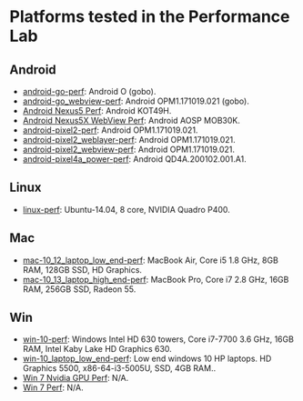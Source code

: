 
[comment]: # (AUTOGENERATED FILE DO NOT EDIT)
[comment]: # (See //tools/perf/generate_perf_data to make changes)

# Platforms tested in the Performance Lab

## Android

 * [android-go-perf](https://ci.chromium.org/p/chrome/builders/ci/android-go-perf): Android O (gobo).
 * [android-go_webview-perf](https://ci.chromium.org/p/chrome/builders/ci/android-go_webview-perf): Android OPM1.171019.021 (gobo).
 * [Android Nexus5 Perf](https://ci.chromium.org/p/chrome/builders/ci/Android%20Nexus5%20Perf): Android KOT49H.
 * [Android Nexus5X WebView Perf](https://ci.chromium.org/p/chrome/builders/ci/Android%20Nexus5X%20WebView%20Perf): Android AOSP MOB30K.
 * [android-pixel2-perf](https://ci.chromium.org/p/chrome/builders/ci/android-pixel2-perf): Android OPM1.171019.021.
 * [android-pixel2_weblayer-perf](https://ci.chromium.org/p/chrome/builders/ci/android-pixel2_weblayer-perf): Android OPM1.171019.021.
 * [android-pixel2_webview-perf](https://ci.chromium.org/p/chrome/builders/ci/android-pixel2_webview-perf): Android OPM1.171019.021.
 * [android-pixel4a_power-perf](https://ci.chromium.org/p/chrome/builders/ci/android-pixel4a_power-perf): Android QD4A.200102.001.A1.

## Linux

 * [linux-perf](https://ci.chromium.org/p/chrome/builders/ci/linux-perf): Ubuntu-14.04, 8 core, NVIDIA Quadro P400.

## Mac

 * [mac-10_12_laptop_low_end-perf](https://ci.chromium.org/p/chrome/builders/ci/mac-10_12_laptop_low_end-perf): MacBook Air, Core i5 1.8 GHz, 8GB RAM, 128GB SSD, HD Graphics.
 * [mac-10_13_laptop_high_end-perf](https://ci.chromium.org/p/chrome/builders/ci/mac-10_13_laptop_high_end-perf): MacBook Pro, Core i7 2.8 GHz, 16GB RAM, 256GB SSD, Radeon 55.

## Win

 * [win-10-perf](https://ci.chromium.org/p/chrome/builders/ci/win-10-perf): Windows Intel HD 630 towers, Core i7-7700 3.6 GHz, 16GB RAM, Intel Kaby Lake HD Graphics 630.
 * [win-10_laptop_low_end-perf](https://ci.chromium.org/p/chrome/builders/ci/win-10_laptop_low_end-perf): Low end windows 10 HP laptops. HD Graphics 5500, x86-64-i3-5005U, SSD, 4GB RAM..
 * [Win 7 Nvidia GPU Perf](https://ci.chromium.org/p/chrome/builders/ci/Win%207%20Nvidia%20GPU%20Perf): N/A.
 * [Win 7 Perf](https://ci.chromium.org/p/chrome/builders/ci/Win%207%20Perf): N/A.


